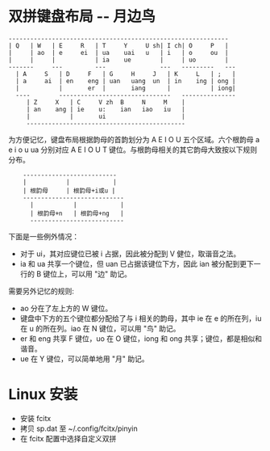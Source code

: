 # 双拼键盘布局 -- 月边鸟
```
-------------------------------------------------------------
| Q   | W   | E     R   | T     Y     U sh| I ch| O     P   |
|     | ao  | e     ei  | ua    uai   u   | i   | o     ou  |
|     |     |           | ia    ue        |     | uo        |
-------     ---         ---               ---   ---------   ---
  | A     S   | D     F   | G     H     J   | K     L   | ;   |
  | a     ai  | en    eng | uan   uang  un  | in    ing | ong |
  |           |       er  |       iang      |           | iong|
  ----        -------------------------------   ---------------
     | Z     X   | C     V zh  B     N     M    |
     | an    ang | ie    u:    ian   iao   iu   |
     |           |       ui                     |
     --------------------------------------------
```
为方便记忆，键盘布局根据韵母的首韵划分为 A E I O U 五个区域。六个根韵母 a e i o u ua 分别对应 A E I O U T 键位。与根韵母相关的其它韵母大致按以下规则分布。
```
    --------------------------
    |           |            |
    | 根韵母     | 根韵母+i或u |
    ----------------------------
      |           |            |
      | 根韵母+n   | 根韵母+ng   |
      --------------------------
```
下面是一些例外情况：

 * 对于 ui，其对应键位已被 i 占据，因此被分配到 V 健位，取谐音之法。
 * ia 和 ua 共享一个键位，但 uan 已占据该键位下方，因此 ian 被分配到更下一行的 B 键位上，可以用 "边" 助记。

需要另外记忆的规则:

 * ao 分在了左上方的 W 键位。
 * 键盘中下方的五个键位都分配给了与 i 相关的韵母，其中 ie 在 e 的所在列，iu 在 u 的所在列。iao 在 N 键位，可以用 "鸟" 助记。
 * er 和 eng 共享 F 键位，uo 在 O 键位，iong 和 ong 共享；键位，都是相似和谐音。
 * ue 在 Y 键位，可以简单地用 "月" 助记。

# Linux 安装

 * 安装 fcitx
 * 拷贝 sp.dat 至 ~/.config/fcitx/pinyin
 * 在 fcitx 配置中选择自定义双拼
